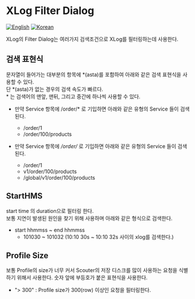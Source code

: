 # XLog Filter Dialog
[![English](https://img.shields.io/badge/language-English-orange.svg)](XLog-Filter.md) [![Korean](https://img.shields.io/badge/language-Korean-blue.svg)](XLog-Filter_kr.md)

XLog의 Filter Dialog는 여러가지 검색조건으로 XLog를 필터링하는데 사용한다. 

## 검색 표현식
문자열이 들어가는 대부분의 항목에 *(asta)를 포함하여 아래와 같은 검색 표현식을 사용할 수 있다.   
단 *(asta)가 없는 경우의 검색 속도가 빠르다.    
\* 는 검색어의 맨앞, 맨뒤, 그리고 중간에 하나씩 사용할 수 있다.   

* 만약 Service 항목에 /order/* 로 기입하면 아래와 같은 유형의 Service 들이 검색된다.
  * /order/1<GET>
  * /order/100/products<POST>

* 만약 Service 항목에 */order/* 로 기입하면 아래와 같은 유형의 Service 들이 검색된다.
  * /order/1<GET>
  * v1/order/100/products<POST>
  * /global/v1/order/100/products<POST>
 
## StartHMS
start time 의 duration으로 필터링 한다.   
보통 지연이 발생된 원인을 찾기 위해 사용하며 아래와 같은 형식으로 검색한다.
* start hhmmss ~ end hhmmss
  * 101030 ~ 101032 (10:10 30s ~ 10:10 32s 사이의 xlog를 검색한다.)   

## Profile Size
보통 Profile의 size가 너무 커서 Scouter의 저장 디스크를 많이 사용하는 요청을 식별하기 위해서 사용한다.
숫자 앞에 부등호가 붙은 표현식을 사용한다.
* "> 300" : Profile size가 300(row) 이상인 요청을 필터링한다.  
